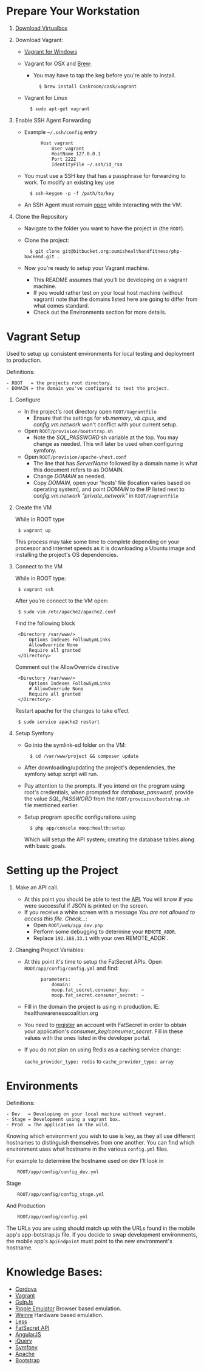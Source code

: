 # Prepare Your Workstation
1. [Download Virtualbox](https://www.virtualbox.org/wiki/Downloads)

2. Download Vagrant:
    - [Vagrant for Windows]

    - Vagrant for OSX and [Brew]:
        - You may have to tap the keg before you're able to install.
        
                $ brew install Caskroom/cask/vagrant
    
    - Vagrant for Linux
    
            $ sudo apt-get vagrant

3. Enable SSH Agent Forwarding
    - Example `~/.ssh/config` entry
    
                Host vagrant
                    User vagrant
                    HostName 127.0.0.1
                    Port 2222
                    IdentityFile ~/.ssh/id_rsa

    - You must use a SSH key that has a passphrase for forwarding to work. To modify an existing key use
    
            $ ssh-keygen -p -f /path/to/key
    
    - An SSH Agent must remain [open](http://www.phase2technology.com/blog/running-an-ssh-agent-with-vagrant/) while interacting with the VM.

4. Clone the Repository
    - Navigate to the folder you want to have the project in (the `ROOT`).
    - Clone the project:
    
            $ git clone git@bitbucket.org:oumishealthandfitness/php-backend.git .

    - Now you're ready to setup your Vagrant machine.
        - This README assumes that you'll be developing on a vagrant machine.
        - If you would rather test on your local host machine (without vagrant) note that
        the domains listed here are going to differ from what comes standard.
        - Check out the Environments section for more details.

# Vagrant Setup
Used to setup up consistent environments for local testing and deployment to production.

Definitions:

    - ROOT   = the projects root directory.
    - DOMAIN = the domain you've configured to test the project.

1. Configure
    - In the project's root directory open `ROOT/Vagrantfile`
        - Ensure that the settings for *vb.memory*, *vb.cpus*, and *config.vm.network* won't conflict with your current setup.
    - Open `ROOT/provision/bootstrap.sh`
        - Note the *SQL_PASSWORD* sh variable at the top. You may change as needed. This will later be used when configuring symfony.
    - Open `ROOT/provision/apache-vhost.conf`
        - The line that has *ServerName* followed by a domain name is what this document refers to as DOMAIN.
        - Change *DOMAIN* as needed.
        - Copy *DOMAIN*, open your 'hosts' file (location varies based on operating system), and point *DOMAIN* to the IP listed next to *config.vm.network "private_network"* in `ROOT/Vagrantfile`

2. Create the VM

    While in ROOT type
    
        $ vagrant up

    
    This process may take some time to complete depending on your processor and internet speeds as it is downloading a Ubuntu image and installing the project's OS dependencies.

3. Connect to the VM

    While in ROOT type:

        $ vagrant ssh

    After you're connect to the VM open:
    
        $ sudo vim /etc/apache2/apache2.conf
    
    
    Find the following block
    
        <Directory /var/www/>
            Options Indexes FollowSymLinks
            AllowOverride None
            Require all granted
        </Directory>

    Comment out the AllowOverride directive
    
        <Directory /var/www/>
            Options Indexes FollowSymLinks
            # AllowOverride None
            Require all granted
        </Directory>
    
        
    Restart apache for the changes to take effect
    
        $ sudo service apache2 restart

4. Setup Symfony
    - Go into the symlink-ed folder on the VM:
    
            $ cd /var/www/project && composer update
    
    - After downloading/updating the project's dependencies, the symfony setup script will run.
    - Pay attention to the prompts. If you intend on the program using root's credentials, when prompted for *database_password*, provide the value *SQL_PASSWORD* from the `ROOT/provision/bootstrap.sh` file mentioned earlier.
    - Setup program specific configurations using

            $ php app/console moop:health:setup
    
      Which will setup the API system; creating the database tables along with basic goals.

# Setting up the Project

1. Make an API call.
    - At this point you should be able to test the [API](http://api.health.moop.test/app_stage.php/v1/group.json). You will know if you were successful if JSON is printed on the screen.
    - If you receive a white screen with a message *You are not allowed to access this file. Check...*:
        - Open `ROOT/web/app_dev.php`
        - Perform some debugging to determine your `REMOTE_ADDR`.
        - Replace `192.168.33.1` with your own REMOTE_ADDR`.

2. Changing Project Variables:
    - At this point it's time to setup the FatSecret APIs.
        Open `ROOT/app/config/config.yml` and find:
        
                parameters:
                    domain:   ~
                    moop.fat_secret.consumer_key:    ~
                    moop.fat_secret.consumer_secret: ~
        
    - Fill in the domain the project is using in production. IE: healthawarenesscoalition.org
    - You need to [register](http://platform.fatsecret.com/api/Default.aspx?screen=r) an account with FatSecret in order to obtain your application's *consumer\_key/consumer\_secret*. Fill in these values with the ones listed in the developer portal.
    - If you do not plan on using Redis as a caching service change:
    
        `cache_provider_type: redis` to `cache_provider_type: array`



# Environments
Definitions:

    - Dev   = Developing on your local machine without vagrant.
    - Stage = Development using a vagrant box.
    - Prod  = The application in the wild.

Knowing which environment you wish to use is key, as they all use different
hostnames to distinguish themselves from one another. You can find which
environment uses what hostname in the various `config.yml` files.

For example to determine the hostname used on dev I'll look in

        ROOT/app/config/config_dev.yml

Stage

        ROOT/app/config/config_stage.yml

And Production

        ROOT/app/config/config.yml

The URLs you are using should match up with the URLs found in the mobile app's
app-botstrap.js file. If you decide to swap development environments,
the mobile app's `ApiEndpoint` must point to the new environment's hostname.



# Knowledge Bases:
- [Cordova](http://cordova.apache.org/docs/en/5.0.0/)
- [Vagrant](http://docs.vagrantup.com/v2/getting-started/)
- [GulpJs](http://gulpjs.com/)
- [Ripple Emulator](https://www.npmjs.com/package/ripple-emulator) Browser based emulation.
- [Weinre](http://people.apache.org/~pmuellr/weinre-docs/latest/) Hardware based emulation.
- [Less](http://lesscss.org/)
- [FatSecret API](http://platform.fatsecret.com/api/Default.aspx?screen=rapih)
- [AngularJS](https://angularjs.org/)
- [jQuery](https://api.jquery.com/)
- [Symfony](https://symfony.com/)
- [Apache](http://httpd.apache.org/)
- [Bootstrap](http://getbootstrap.com/getting-started/)




[Vagrant for Windows]:http://www.vagrantup.com/downloads.html
[Brew]:http://brew.sh/
[Composer]:https://getcomposer.org/download/
